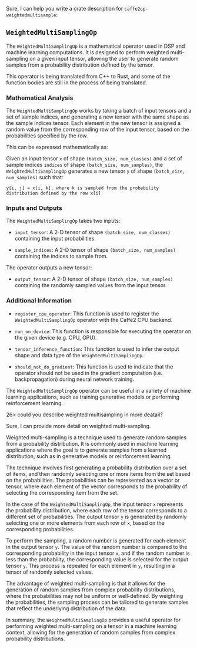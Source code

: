Sure, I can help you write a crate description for
`caffe2op-weightedmultisample`:

## `WeightedMultiSamplingOp`

The `WeightedMultiSamplingOp` is a mathematical
operator used in DSP and machine learning
computations. It is designed to perform weighted
multi-sampling on a given input tensor, allowing
the user to generate random samples from
a probability distribution defined by the tensor.

This operator is being translated from C++ to
Rust, and some of the function bodies are still in
the process of being translated.

### Mathematical Analysis

The `WeightedMultiSamplingOp` works by taking
a batch of input tensors and a set of sample
indices, and generating a new tensor with the same
shape as the sample indices tensor. Each element
in the new tensor is assigned a random value from
the corresponding row of the input tensor, based
on the probabilities specified by the row.

This can be expressed mathematically as:

Given an input tensor `x` of shape `(batch_size,
num_classes)` and a set of sample indices
`indices` of shape `(batch_size, num_samples)`,
the `WeightedMultiSamplingOp` generates a new
tensor `y` of shape `(batch_size, num_samples)`
such that:

```
y[i, j] = x[i, k], where k is sampled from the probability distribution defined by the row x[i]
```

### Inputs and Outputs

The `WeightedMultiSamplingOp` takes two inputs:

- `input_tensor`: A 2-D tensor of shape
  `(batch_size, num_classes)` containing the input
  probabilities.

- `sample_indices`: A 2-D tensor of shape
  `(batch_size, num_samples)` containing the
  indices to sample from.

The operator outputs a new tensor:

- `output_tensor`: A 2-D tensor of shape
  `(batch_size, num_samples)` containing the
  randomly sampled values from the input tensor.

### Additional Information

- `register_cpu_operator`: This function is used
  to register the `WeightedMultiSamplingOp`
  operator with the Caffe2 CPU backend.

- `run_on_device`: This function is responsible
  for executing the operator on the given device
  (e.g. CPU, GPU).

- `tensor_inference_function`: This function is
  used to infer the output shape and data type of
  the `WeightedMultiSamplingOp`.

- `should_not_do_gradient`: This function is used
  to indicate that the operator should not be used
  in the gradient computation
  (i.e. backpropagation) during neural network
  training.

The `WeightedMultiSamplingOp` operator can be
useful in a variety of machine learning
applications, such as training generative models
or performing reinforcement learning.

26> could you describe weighted multisampling in
more deatail?

Sure, I can provide more detail on weighted
multi-sampling.

Weighted multi-sampling is a technique used to
generate random samples from a probability
distribution. It is commonly used in machine
learning applications where the goal is to
generate samples from a learned distribution, such
as in generative models or reinforcement learning.

The technique involves first generating
a probability distribution over a set of items,
and then randomly selecting one or more items from
the set based on the probabilities. The
probabilities can be represented as a vector or
tensor, where each element of the vector
corresponds to the probability of selecting the
corresponding item from the set.

In the case of the `WeightedMultiSamplingOp`, the
input tensor `x` represents the probability
distribution, where each row of the tensor
corresponds to a different set of
probabilities. The output tensor `y` is generated
by randomly selecting one or more elements from
each row of `x`, based on the corresponding
probabilities.

To perform the sampling, a random number is
generated for each element in the output tensor
`y`. The value of the random number is compared to
the corresponding probability in the input tensor
`x`, and if the random number is less than the
probability, the corresponding value is selected
for the output tensor `y`. This process is
repeated for each element in `y`, resulting in
a tensor of randomly selected values.

The advantage of weighted multi-sampling is that
it allows for the generation of random samples
from complex probability distributions, where the
probabilities may not be uniform or
well-defined. By weighting the probabilities, the
sampling process can be tailored to generate
samples that reflect the underlying distribution
of the data.

In summary, the `WeightedMultiSamplingOp` provides
a useful operator for performing weighted
multi-sampling on a tensor in a machine learning
context, allowing for the generation of random
samples from complex probability distributions.
